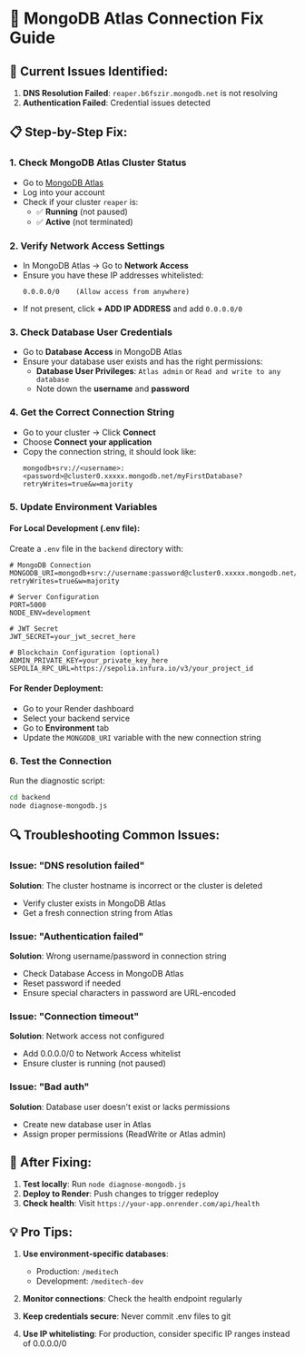 # 🔧 MongoDB Atlas Connection Fix Guide

## 🚨 Current Issues Identified:

1. **DNS Resolution Failed**: `reaper.b6fszir.mongodb.net` is not resolving
2. **Authentication Failed**: Credential issues detected

## 📋 Step-by-Step Fix:

### 1. Check MongoDB Atlas Cluster Status
- Go to [MongoDB Atlas](https://cloud.mongodb.com/)
- Log into your account
- Check if your cluster `reaper` is:
  - ✅ **Running** (not paused)
  - ✅ **Active** (not terminated)

### 2. Verify Network Access Settings
- In MongoDB Atlas → Go to **Network Access**
- Ensure you have these IP addresses whitelisted:
  ```
  0.0.0.0/0    (Allow access from anywhere)
  ```
- If not present, click **+ ADD IP ADDRESS** and add `0.0.0.0/0`

### 3. Check Database User Credentials
- Go to **Database Access** in MongoDB Atlas
- Ensure your database user exists and has the right permissions:
  - **Database User Privileges**: `Atlas admin` or `Read and write to any database`
  - Note down the **username** and **password**

### 4. Get the Correct Connection String
- Go to your cluster → Click **Connect**
- Choose **Connect your application**
- Copy the connection string, it should look like:
  ```
  mongodb+srv://<username>:<password>@cluster0.xxxxx.mongodb.net/myFirstDatabase?retryWrites=true&w=majority
  ```

### 5. Update Environment Variables

#### For Local Development (.env file):
Create a `.env` file in the `backend` directory with:
```env
# MongoDB Connection
MONGODB_URI=mongodb+srv://username:password@cluster0.xxxxx.mongodb.net/meditech?retryWrites=true&w=majority

# Server Configuration
PORT=5000
NODE_ENV=development

# JWT Secret
JWT_SECRET=your_jwt_secret_here

# Blockchain Configuration (optional)
ADMIN_PRIVATE_KEY=your_private_key_here
SEPOLIA_RPC_URL=https://sepolia.infura.io/v3/your_project_id
```

#### For Render Deployment:
- Go to your Render dashboard
- Select your backend service
- Go to **Environment** tab
- Update the `MONGODB_URI` variable with the new connection string

### 6. Test the Connection
Run the diagnostic script:
```bash
cd backend
node diagnose-mongodb.js
```

## 🔍 Troubleshooting Common Issues:

### Issue: "DNS resolution failed"
**Solution**: The cluster hostname is incorrect or the cluster is deleted
- Verify cluster exists in MongoDB Atlas
- Get a fresh connection string from Atlas

### Issue: "Authentication failed"
**Solution**: Wrong username/password in connection string
- Check Database Access in MongoDB Atlas
- Reset password if needed
- Ensure special characters in password are URL-encoded

### Issue: "Connection timeout"
**Solution**: Network access not configured
- Add 0.0.0.0/0 to Network Access whitelist
- Ensure cluster is running (not paused)

### Issue: "Bad auth"
**Solution**: Database user doesn't exist or lacks permissions
- Create new database user in Atlas
- Assign proper permissions (ReadWrite or Atlas admin)

## 🚀 After Fixing:

1. **Test locally**: Run `node diagnose-mongodb.js`
2. **Deploy to Render**: Push changes to trigger redeploy
3. **Check health**: Visit `https://your-app.onrender.com/api/health`

## 💡 Pro Tips:

1. **Use environment-specific databases**:
   - Production: `/meditech` 
   - Development: `/meditech-dev`

2. **Monitor connections**: Check the health endpoint regularly
3. **Keep credentials secure**: Never commit .env files to git
4. **Use IP whitelisting**: For production, consider specific IP ranges instead of 0.0.0.0/0
